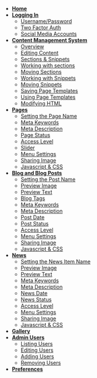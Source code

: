 * [**Home**](/)
* [**Logging In**](login.md)
	* <a href="#/login#logging-in-with-usernamepassword">Username/Password</a>
	* <a href="#/login#logging-in-with-two-factor-auth">Two Factor Auth</a>
	* <a href="#/login#social-media-accounts">Social Media Accounts</a>
* <a href="#/cms?id=content-management-system"><strong>Content Management System</strong></a>
	* <a href="#/cms?id=overview">Overview</a>
	* <a href="#/cms?id=making-content-editable">Editing Content</a>
	* <a href="#/cms?id=sections-amp-snippets">Sections & Snippets</a>
	* <a href="#/cms?id=working-with-sections">Working with sections</a>
	* <a href="#/cms?id=moving-sections-around">Moving Sections</a>
	* <a href="#/cms?id=working-with-snippets">Working with Snippets</a>
	* <a href="#/cms?id=moving-snippets-around">Moving Snippets</a>
	* <a href="#/cms?id=using-page-templates">Saving Page Templates</a>
	* <a href="#/cms?id=saving-page-templates">Using Page Templates</a>
	* <a href="#/cms?id=modifying-html">Modifying HTML</a>
* <a href="#/pages?id=working-with-pages"><strong>Pages</strong></a>
	* <a href="#/pages?id=set-the-page-name">Setting the Page Name</a>
	* <a href="#/pages?id=meta-keywords">Meta Keywords</a>
	* <a href="#/pages?id=meta-description">Meta Description</a>
	* <a href="#/pages?id=page-status">Page Status</a>
	* <a href="#/pages?id=access-level">Access Level</a>
	* <a href="#/pages?id=slider">Slider</a>
	* <a href="#/pages?id=menu-settings">Menu Settings</a>
	* <a href="#/pages?id=sharing-image">Sharing Image</a>
	* <a href="#/pages?id=javascript-and-css">Javascript & CSS</a>
* <a href="#/blog?id=blog-and-blog-posts"><strong>Blog and Blog Posts</strong></a>
	* <a href="#/blog?id=set-the-page-name">Setting the Post Name</a>
	* <a href="#/blog?id=preview-image">Preview Image</a>
	* <a href="#/blog?id=preview-text">Preview Text</a>
	* <a href="#/blog?id=blog-tags">Blog Tags</a>
	* <a href="#/blog?id=meta-keywords">Meta Keywords</a>
	* <a href="#/blog?id=meta-description">Meta Description</a>
	* <a href="#/blog?id=post-date">Post Date</a>
	* <a href="#/blog?id=post-status">Post Status</a>
	* <a href="#/blog?id=access-level">Access Level</a>
	* <a href="#/blog?id=menu-settings">Menu Settings</a>
	* <a href="#/blog?id=sharing-image">Sharing Image</a>
	* <a href="#/blog?id=javascript-and-css">Javascript & CSS</a>
* <a href="#/news?id=blog-and-blog-posts"><strong>News</strong></a>
	* <a href="#/news?id=set-the-page-name">Setting the News Item Name</a>
	* <a href="#/news?id=preview-image">Preview Image</a>
	* <a href="#/news?id=preview-text">Preview Text</a>
	* <a href="#/news?id=meta-keywords">Meta Keywords</a>
	* <a href="#/news?id=meta-description">Meta Description</a>
	* <a href="#/news?id=news-date">News Date</a>
	* <a href="#/news?id=news-status">News Status</a>
	* <a href="#/news?id=access-level">Access Level</a>
	* <a href="#/news?id=menu-settings">Menu Settings</a>
	* <a href="#/news?id=sharing-image">Sharing Image</a>
	* <a href="#/news?id=javascript-and-css">Javascript & CSS</a>
* [**Gallery**](gallery.md)
* <a href="#/users?id=managing-users"><strong>Admin Users</strong></a>
	* <a href="#/users?id=listing-existing-users">Listing Users</a>
	* <a href="#/users?id=editing-existing-users">Editing Users</a>
	* <a href="#/users?id=adding-a-user">Adding Users</a>
	* <a href="#/users?id=removing-or-disabling-users">Removing Users</a>
* [**Preferences**](prefs.md)
